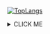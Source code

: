 
[![TopLangs](https://github-readme-stats.vercel.app/api/top-langs/?username=jameslannister&layout=compact)](https://github.com/anuraghazra/github-readme-stats)


<details>
<summary>CLICK ME</summary>

**<summary>标签与正文间一定要空一行！！！**
</details>
